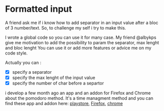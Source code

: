 # Formatted input
A friend ask me if i know how to add separator in an input value after a bloc of 3 number/text. So, to challenge my self i try to make this.

I wrote a global code so you can use it for many case. 
My friend @albykps give me motivation to add the possibility to param the separator, max lenght and bloc lenght 
You can use it or add more features or advice me on my code style.

Actually you can :
- [x] specify a separator
- [x] specify the max lenght of the input value
- [x] specify the number of char before a separtor

i develop a few month ago an app and an addon for Firefox and Chrome about the pomodoro method. It's a time managment method and you can find these app and addon here: 
[playstore](https://play.google.com/store/apps/details?id=com.ledoc229.pomodoro), 
[Firefox](https://addons.mozilla.org/fr/firefox/addon/pomodoro-addon/), 
[chrome](https://chrome.google.com/webstore/detail/pomodoroaddon/ahnlkheoldhohigbeeikiieifkagoikc)
[^1]: Contact me if you want collabo, or anything else.
[Twitter](https://twitter.com/darrell_kidjo)
[Instagram](https://www.instagram.com/kidjodarrell?r=nametag)
[LinkedIn](www.linkedin.com/in/darrell-kidjo-ab49381a3)



